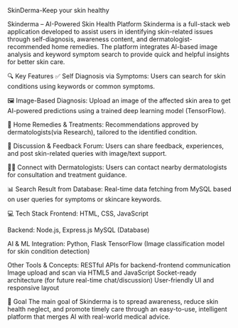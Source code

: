 SkinDerma-Keep your skin healthy

Skinderma – AI-Powered Skin Health Platform
Skinderma is a full-stack web application developed to assist users in identifying skin-related issues through self-diagnosis, awareness content, and dermatologist-recommended home remedies. The platform integrates AI-based image analysis and keyword symptom search to provide quick and helpful insights for better skin care.

🔍 Key Features
✅ Self Diagnosis via Symptoms: Users can search for skin conditions using keywords or common symptoms.

🖼️ Image-Based Diagnosis: Upload an image of the affected skin area to get AI-powered predictions using a trained deep learning model (TensorFlow).

🧴 Home Remedies & Treatments: Recommendations approved by dermatologists(via Research), tailored to the identified condition.

💬 Discussion & Feedback Forum: Users can share feedback, experiences, and post skin-related queries with image/text support.

👩‍⚕️ Connect with Dermatologists: Users can contact nearby dermatologists for consultation and treatment guidance.

📊 Search Result from Database: Real-time data fetching from MySQL based on user queries for symptoms or skincare keywords.

💻 Tech Stack
Frontend:
HTML, CSS, JavaScript

Backend:
Node.js, Express.js
MySQL (Database)

AI & ML Integration:
Python, Flask
TensorFlow (Image classification model for skin condition detection)

Other Tools & Concepts:
RESTful APIs for backend-frontend communication
Image upload and scan via HTML5 and JavaScript
Socket-ready architecture (for future real-time chat/discussion)
User-friendly UI and responsive layout

🚀 Goal
The main goal of Skinderma is to spread awareness, reduce skin health neglect, and promote timely care through an easy-to-use, intelligent platform that merges AI with real-world medical advice.

